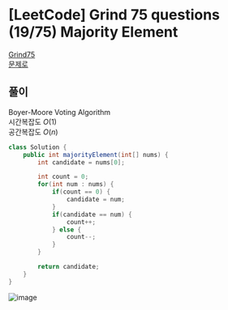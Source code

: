 # [LeetCode] Grind 75 questions (19/75) Majority Element
<a href="https://www.techinterviewhandbook.org/grind75" target="_blank">Grind75</a>  
<a href="https://leetcode.com/problems/majority-element/description/" target="_blank">문제로</a>

## 풀이
Boyer-Moore Voting Algorithm  
시간복잡도 $O(1)$  
공간복잡도 $O(n)$
```java
class Solution {
    public int majorityElement(int[] nums) {
        int candidate = nums[0];

        int count = 0;
        for(int num : nums) {
            if(count == 0) {
                candidate = num;
            } 
            if(candidate == num) {
                count++;
            } else {
                count--;
            }
        }

        return candidate;
    }
}
```

![image](https://github.com/nullnull-kim/nullnull-kim.github.io/assets/77221161/440213e0-8c1e-477e-97c4-3a82836f0f49)